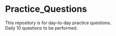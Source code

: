 # Practice_Questions
This repository is for day-to-day practice questions.
<br>
Daily 10 questions to be performed.
